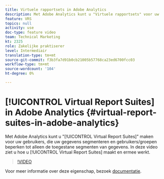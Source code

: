 ```yaml
---
title: Virtuele rapportsets in Adobe Analytics
description: Met Adobe Analytics kunt u "Virtuele rapportsets" voor uw gebruikers maken, die uw gegevens segmenteren en gebruikers/groepen beperken tot alleen de toegestane segmenten van gegevens. In deze video ziet u hoe u virtuele rapportsets kunt maken en gebruiken.
feature: VRS
topics: null
activity: use
doc-type: feature video
team: Technical Marketing
kt: 2325
role: Zakelijke praktiserer
level: Intermediair
translation-type: tm+mt
source-git-commit: f3b3fa7d91b0cb21005b57768ca23ed6700fcc03
workflow-type: tm+mt
source-wordcount: '104'
ht-degree: 0%

---
```



# [!UICONTROL Virtual Report Suites] in Adobe Analytics  {#virtual-report-suites-in-adobe-analytics}

Met Adobe Analytics kunt u &quot;[!UICONTROL Virtual Report Suites]&quot; maken voor uw gebruikers, die uw gegevens segmenteren en gebruikers/groepen beperken tot alleen de toegestane segmenten van gegevens. In deze video ziet u hoe u [!UICONTROL Virtual Report Suites] maakt en ermee werkt.

>[!VIDEO](https://video.tv.adobe.com/v/25412/?quality=12)

Voor meer informatie over deze eigenschap, bezoek [documentatie](https://marketing.adobe.com/resources/help/en_US/reference/vrs-about.html).
